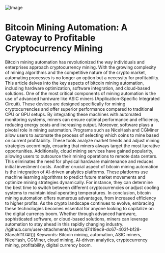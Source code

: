 
![Image](https://github.com/user-attachments/assets/d7419ec9-dc67-403f-bf28-8faea5f1f74f)
# Bitcoin Mining Automation: A Gateway to Profitable Cryptocurrency Mining
Bitcoin mining automation has revolutionized the way individuals and enterprises approach cryptocurrency mining. With the growing complexity of mining algorithms and the competitive nature of the crypto market, automating processes is no longer an option but a necessity for profitability. This article delves into the key aspects of bitcoin mining automation, including hardware optimization, software integration, and cloud-based solutions.
One of the most critical components of mining automation is the use of advanced hardware like ASIC miners (Application-Specific Integrated Circuit). These devices are designed specifically for mining cryptocurrencies and offer superior performance compared to traditional CPU or GPU setups. By integrating these machines with automated monitoring systems, miners can ensure optimal performance and efficiency, reducing energy costs and increasing output.
Moreover, software plays a pivotal role in mining automation. Programs such as NiceHash and CGMiner allow users to automate the process of selecting which coins to mine based on current profitability. These tools analyze market trends and adjust mining strategies accordingly, ensuring that miners always target the most lucrative opportunities. Additionally, cloud mining services have gained popularity, allowing users to outsource their mining operations to remote data centers. This eliminates the need for physical hardware maintenance and reduces initial investment costs.
Another crucial aspect of bitcoin mining automation is the integration of AI-driven analytics platforms. These platforms use machine learning algorithms to predict future market movements and optimize mining strategies dynamically. For instance, they can determine the best time to switch between different cryptocurrencies or adjust cooling systems to maintain ideal operating temperatures.
In conclusion, bitcoin mining automation offers numerous advantages, from increased efficiency to higher profits. As the crypto landscape continues to evolve, embracing these technologies becomes essential for anyone looking to capitalize on the digital currency boom. Whether through advanced hardware, sophisticated software, or cloud-based solutions, miners can leverage automation to stay ahead in this rapidly changing industry.
 //github.com/user-attachments/assets/d7419ec9-dc67-403f-bf28-8faea5f1f74f)))
Keywords: Bitcoin mining, automation, ASIC miners, NiceHash, CGMiner, cloud mining, AI-driven analytics, cryptocurrency mining, profitability, digital currency boom.
